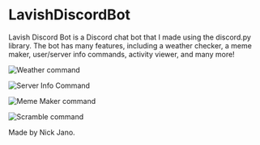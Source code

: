 # LavishDiscordBot
Lavish Discord Bot is a Discord chat bot that I made using the discord.py library. The bot has many features, including a weather checker, a meme maker, user/server info commands, activity viewer, and many more!

![Weather command](https://i.imgur.com/FCtJmtD.png)

![Server Info Command](https://i.imgur.com/HoHDlL3.png)

![Meme Maker command](https://i.imgur.com/bIL9xG8.png)

![Scramble command](https://i.imgur.com/im4tWmz.png)

Made by Nick Jano.
